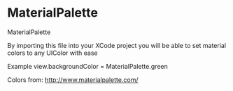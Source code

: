 # MaterialPalette
MaterialPalette

By importing this file into your XCode project you will be able to set material colors to any UIColor with ease

Example view.backgroundColor = MaterialPalette.green

Colors from:
http://www.materialpalette.com/
